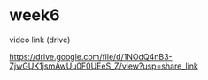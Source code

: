 # week6


video link (drive)

https://drive.google.com/file/d/1NOdQ4nB3-ZjwGUK1jsmAwUu0F0UEeS_Z/view?usp=share_link

